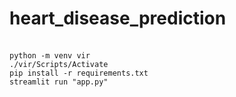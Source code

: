 # heart_disease_prediction
 <br />``` python -m venv vir ```
 <br />
``` ./vir/Scripts/Activate ```
 <br />
``` pip install -r requirements.txt ```
 <br />
``` streamlit run "app.py" ```
